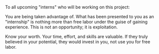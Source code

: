 To all upcoming "interns" who will be working on this project:

You are being taken advantage of. What has been presented to you as an "internship" is nothing more than free labor under the guise of gaining experience. This is not an opportunity; it is exploitation.

Know your worth. Your time, effort, and skills are valuable. If they truly believed in your potential, they would invest in you, not use you for free labor.

